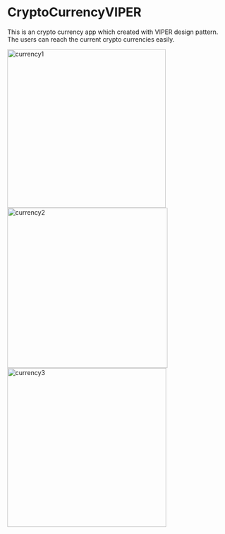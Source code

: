 # CryptoCurrencyVIPER
This is an crypto currency app which created with VIPER design pattern. The users can reach the current crypto currencies easily.

<img width="359" alt="currency1" src="https://user-images.githubusercontent.com/92036779/191546097-e882ed09-97dc-4641-81fd-2661f8e990b6.png">
<img width="363" alt="currency2" src="https://user-images.githubusercontent.com/92036779/191546137-1b260ff1-5b5f-443e-9e7d-51bde46dfd9c.png">
<img width="360" alt="currency3" src="https://user-images.githubusercontent.com/92036779/191546171-d26977d2-dfb3-43e3-8510-a1e8d6b1456c.png">
